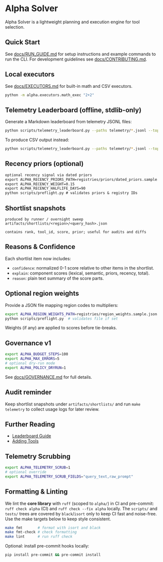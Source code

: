 # Alpha Solver

Alpha Solver is a lightweight planning and execution engine for tool selection.

## Quick Start
See [docs/RUN_GUIDE.md](docs/RUN_GUIDE.md) for setup instructions and example
commands to run the CLI. For development guidelines see
[docs/CONTRIBUTING.md](docs/CONTRIBUTING.md).

## Local executors

See [docs/EXECUTORS.md](docs/EXECUTORS.md) for built-in math and CSV executors.

```bash
python -m alpha.executors.math_exec "2+2"
```

## Telemetry Leaderboard (offline, stdlib-only)

Generate a Markdown leaderboard from telemetry JSONL files:

```bash
python scripts/telemetry_leaderboard.py --paths telemetry/*.jsonl --topk 5 --format md --out artifacts/leaderboard.md
```

To produce CSV output instead:

```bash
python scripts/telemetry_leaderboard.py --paths telemetry/*.jsonl --topk 5 --format csv --out artifacts/leaderboard.csv
```

## Recency priors (optional)

```markdown
optional recency signal via dated priors
export ALPHA_RECENCY_PRIORS_PATH=registries/priors/dated_priors.sample.json
export ALPHA_RECENCY_WEIGHT=0.15
export ALPHA_RECENCY_HALFLIFE_DAYS=90
python scripts/preflight.py # validates priors & registry IDs
```

## Shortlist snapshots

```vbnet
produced by runner / overnight sweep
artifacts/shortlists/<region>/<query_hash>.json

contains rank, tool_id, score, prior; useful for audits and diffs
```

## Reasons & Confidence

Each shortlist item now includes:

- `confidence`: normalized 0-1 score relative to other items in the shortlist.
- `explain`: component scores (lexical, semantic, priors, recency, total).
- `reason`: plain text summary of the score parts.

## Optional region weights

Provide a JSON file mapping region codes to multipliers:

```bash
export ALPHA_REGION_WEIGHTS_PATH=registries/region_weights.sample.json
python scripts/preflight.py  # validates file if set
```

Weights (if any) are applied to scores before tie-breaks.

## Governance v1

```bash
export ALPHA_BUDGET_STEPS=100
export ALPHA_MAX_ERRORS=5
# optional dry-run mode
export ALPHA_POLICY_DRYRUN=1
```

See [docs/GOVERNANCE.md](docs/GOVERNANCE.md) for full details.

## Audit reminder

Keep shortlist snapshots under `artifacts/shortlists/` and run `make telemetry`
to collect usage logs for later review.

## Further Reading

- [Leaderboard Guide](docs/LEADERBOARD_GUIDE.md)
- [Adding Tools](docs/ADDING_TOOLS.md)

## Telemetry Scrubbing

```bash
export ALPHA_TELEMETRY_SCRUB=1
# optional override
export ALPHA_TELEMETRY_SCRUB_FIELDS="query_text,raw_prompt"
```

## Formatting & Linting

We lint the **core library** with `ruff` (scoped to `alpha/`) in CI and pre-commit:
`ruff check alpha` (CI) and `ruff check --fix alpha` locally.
The `scripts/` and `tests/` trees are covered by `black`/`isort` only to keep CI fast and noise-free.
Use the make targets below to keep style consistent.

```bash
make fmt       # format with isort and black
make fmt-check # check formatting
make lint      # run ruff check
```

Optional: install pre-commit hooks locally:

```bash
pip install pre-commit && pre-commit install
```
